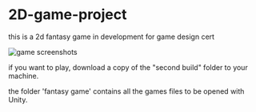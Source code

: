 # 2D-game-project 

this is a 2d fantasy game in development for game design cert


![game screenshots](https://i.imgur.com/0NDYiEh.jpg)

if you want to play, download a copy of the "second build" folder to your machine.

the folder 'fantasy game' contains all the games files to be opened with Unity.

